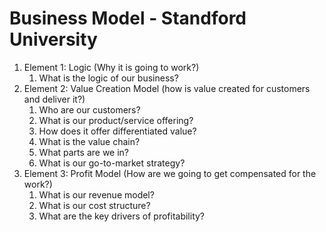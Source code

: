 # Business Model - Standford University #
1. Element 1: Logic (Why it is going to work?)
	1. What is the logic of our business?
2. Element 2: Value Creation Model (how is value created for customers and deliver it?)
	1. Who are our customers?
	2. What is our product/service offering?
	3. How does it offer differentiated value?
	4. What is the value chain?
	5. What parts are we in?
	6. What is our go-to-market strategy?
3. Element 3: Profit Model (How are we going to get compensated for the work?)
	1. What is our revenue model?
	2. What is our cost structure?
	3. What are the key drivers of profitability?